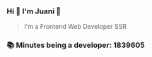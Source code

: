 ### Hi 👋 I&#39;m Juani 🦁

> I&#39;m a Frontend Web Developer SSR

### 📚 Minutes being a developer: 1839605
